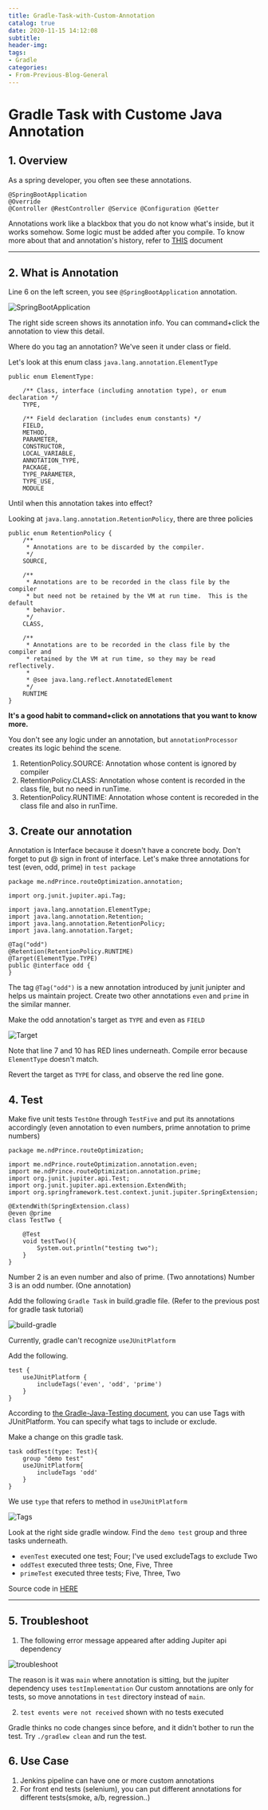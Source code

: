 ```yaml
---
title: Gradle-Task-with-Custom-Annotation
catalog: true
date: 2020-11-15 14:12:08
subtitle:
header-img:
tags:
- Gradle
categories:
- From-Previous-Blog-General
---
```


# Gradle Task with Custome Java Annotation

## 1. Overview

As a spring developer, you often see these annotations.

``` lang=java
@SpringBootApplication
@Override
@Controller @RestController @Service @Configuration @Getter
```

Annotations work like a blackbox that you do not know what's inside, but it works somehow.
Some logic must be added after you compile. To know more about that and annotation's history, refer to [THIS](https://en.wikipedia.org/wiki/Java_annotation#History) document

---

## 2. What is Annotation

Line 6 on the left screen, you see `@SpringBootApplication` annotation.

![SpringBootApplication](1.png)

The right side screen shows its annotation info. You can command+click the annotation to view this detail.

Where do you tag an annotation?
We've seen it under class or field.

Let's look at this enum class `java.lang.annotation.ElementType` 

``` lang=java
public enum ElementType:
	
    /** Class, interface (including annotation type), or enum declaration */
    TYPE,
    
    /** Field declaration (includes enum constants) */
    FIELD,
    METHOD,
    PARAMETER,
    CONSTRUCTOR,
    LOCAL_VARIABLE,
    ANNOTATION_TYPE,
    PACKAGE,
    TYPE_PARAMETER,
    TYPE_USE,
    MODULE
```

Until when this annotation takes into effect?

Looking at `java.lang.annotation.RetentionPolicy`, there are three policies

``` lang=java
public enum RetentionPolicy {
    /**
     * Annotations are to be discarded by the compiler.
     */
    SOURCE,

    /**
     * Annotations are to be recorded in the class file by the compiler
     * but need not be retained by the VM at run time.  This is the default
     * behavior.
     */
    CLASS,

    /**
     * Annotations are to be recorded in the class file by the compiler and
     * retained by the VM at run time, so they may be read reflectively.
     *
     * @see java.lang.reflect.AnnotatedElement
     */
    RUNTIME
}
```

**It's a good habit to command+click on annotations that you want to know more.**

You don't see any logic under an annotation, but `annotationProcessor` creates its logic behind the scene. 

1. RetentionPolicy.SOURCE: Annotation whose content is ignored by compiler
2. RetentionPolicy.CLASS: Annotation whose content is recorded in the class file, but no need in runTime.
3. RetentionPolicy.RUNTIME: Annotation whose content is recoreded in the class file and also in runTime.

## 3. Create our annotation

Annotation is Interface because it doesn't have a concrete body.
Don't forget to put @ sign in front of interface.
Let's make three annotations for test (even, odd, prime) in `test package`

``` lang=java
package me.ndPrince.routeOptimization.annotation;

import org.junit.jupiter.api.Tag;

import java.lang.annotation.ElementType;
import java.lang.annotation.Retention;
import java.lang.annotation.RetentionPolicy;
import java.lang.annotation.Target;

@Tag("odd")
@Retention(RetentionPolicy.RUNTIME)
@Target(ElementType.TYPE)
public @interface odd {
}
```

The tag `@Tag("odd")` is a new annotation introduced by junit junipter and helps us maintain project.
Create two other annotations `even` and `prime` in the similar manner.

Make the odd annotation's target as `TYPE` and even as `FIELD`

![Target](2.png)

Note that line 7 and 10 has RED lines underneath. Compile error because `ElementType` doesn't match.

Revert the target as `TYPE` for class, and observe the red line gone.

## 4. Test

Make five unit tests `TestOne` through `TestFive` and put its annotations accordingly (even annotation to even numbers, prime annotation to prime numbers)

``` lang=java
package me.ndPrince.routeOptimization;

import me.ndPrince.routeOptimization.annotation.even;
import me.ndPrince.routeOptimization.annotation.prime;
import org.junit.jupiter.api.Test;
import org.junit.jupiter.api.extension.ExtendWith;
import org.springframework.test.context.junit.jupiter.SpringExtension;

@ExtendWith(SpringExtension.class)
@even @prime
class TestTwo {

    @Test
    void testTwo(){
        System.out.println("testing two");
    }
}
```

Number 2 is an even number and also of prime. (Two annotations)
Number 3 is an odd number. (One annotation)

Add the following `Gradle Task` in build.gradle file. (Refer to the previous post for gradle task tutorial)

![build-gradle](3.png)

Currently, gradle can't recognize `useJUnitPlatform`

Add the following.

``` lang=java
test {
	useJUnitPlatform {
		includeTags('even', 'odd', 'prime')
	}
}
```

According to [the Gradle-Java-Testing document](https://docs.gradle.org/current/userguide/java_testing.html), you can use Tags with JUnitPlatform.
You can specify what tags to include or exclude.

Make a change on this gradle task.

``` lang=java
task oddTest(type: Test){
	group "demo test"
	useJUnitPlatform{
		includeTags 'odd'
	}
}
```

We use `type` that refers to method in `useJUnitPlatform`

![Tags](4.png)

Look at the right side gradle window. Find the `demo test` group and three tasks underneath.
- `evenTest` executed one test; Four; I've used excludeTags to exclude Two
- `oddTest` executed three tests; One, Five, Three
- `primeTest` executed three tests; Five, Three, Two

Source code in [HERE](https://github.com/2ndPrince/routeOptimization/tree/spring-101-article-13)

---

## 5. Troubleshoot

1. The following error message appeared after adding Jupiter api dependency

![troubleshoot](5.png)

The reason is it was `main` where annotation is sitting, but the jupiter dependency uses `testImplementation`
Our custom annotations are only for tests, so move annotations in `test` directory instead of `main`.

2. `test events were not received` shown with no tests executed

Gradle thinks no code changes since before, and it didn't bother to run the test.
Try `./gradlew clean` and run the test.

## 6. Use Case

1. Jenkins pipeline can have one or more custom annotations
2. For front end tests (selenium), you can put different annotations for different tests(smoke, a/b, regression..)
